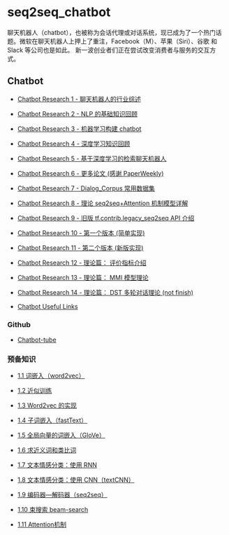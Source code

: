 # seq2seq_chatbot

聊天机器人（chatbot），也被称为会话代理或对话系统，现已成为了一个热门话题。微软在聊天机器人上押上了重注，Facebook（M）、苹果（Siri）、谷歌 和 Slack 等公司也是如此。 新一波创业者们正在尝试改变消费者与服务的交互方式。

## Chatbot

- [Chatbot Research 1 - 聊天机器人的行业综述][b1]

- [Chatbot Research 2 - NLP 的基础知识回顾][b2]

- [Chatbot Research 3 - 机器学习构建 chatbot][b3]

- [Chatbot Research 4 - 深度学习知识回顾][b4]

- [Chatbot Research 5 - 基于深度学习的检索聊天机器人][b5]

- [Chatbot Research 6 - 更多论文 (感谢 PaperWeekly)][b6]

- [Chatbot Research 7 - Dialog_Corpus 常用数据集][b7]

- [Chatbot Research 8 - 理论 seq2seq+Attention 机制模型详解][b8]

- [Chatbot Research 9 - 旧版 tf.contrib.legacy_seq2seq API 介绍][b9]

- [Chatbot Research 10 - 第一个版本 (简单实现)][b10]

- [Chatbot Research 11 - 第二个版本 (新版实现)][b11]

- [Chatbot Research 12 - 理论篇： 评价指标介绍][b12]

- [Chatbot Research 13 - 理论篇： MMI 模型理论][b13]

- [Chatbot Research 14 - 理论篇： DST 多轮对话理论 (not finish)][0]

- [Chatbot Useful Links][bot1]

[bot1]: /2018/11/15/ops/ops-common-links-for-chatbot/

[0]: /chatbot
[b1]: http://www.iequa.com/2017/08/11/chatbot/chatbot-research1/
[b2]: http://www.iequa.com/2017/08/12/chatbot/chatbot-research2/
[b3]: http://www.iequa.com/2017/08/13/chatbot/chatbot-research3/
[b4]: http://www.iequa.com/2017/08/14/chatbot/chatbot-research4/
[b5]: http://www.iequa.com/2017/08/15/chatbot/chatbot-research5/
[b6]: http://www.iequa.com/2017/08/16/chatbot/chatbot-research6/
[b7]: http://www.iequa.com/2017/09/26/chatbot/chatbot-research7/
[b8]: http://www.iequa.com/2017/11/17/chatbot/chatbot-research8/
[b9]:http://www.iequa.com/2017/11/19/chatbot/chatbot-research9/
[b10]: http://www.iequa.com/2017/11/26/chatbot/chatbot-research10/
[b11]: http://www.iequa.com/2018/11/29/chatbot/chatbot-research11/
[b12]: http://www.iequa.com/2018/12/01/chatbot/chatbot-research12/
[b13]: http://www.iequa.com/2018/12/05/chatbot/chatbot-research13/


### Github

- [Chatbot-tube](https://github.com/chatbot-tube)

### 预备知识

- [1.1 词嵌入（word2vec）][0]

- [1.2 近似训练][0]

- [1.3 Word2vec 的实现][0]

- [1.4 子词嵌入（fastText）][0]

- [1.5 全局向量的词嵌入（GloVe）][0]

- [1.6 求近义词和类比词][0]

- [1.7 文本情感分类：使用 RNN][0]

- [1.8 文本情感分类：使用 CNN（textCNN）][0]

- [1.9 编码器—解码器（seq2seq）][0]

- [1.10 束搜索 beam-search][0]

- [1.11 Attention机制][0]


[0]: https://github.com/blair101/seq2seq_chatbot/
